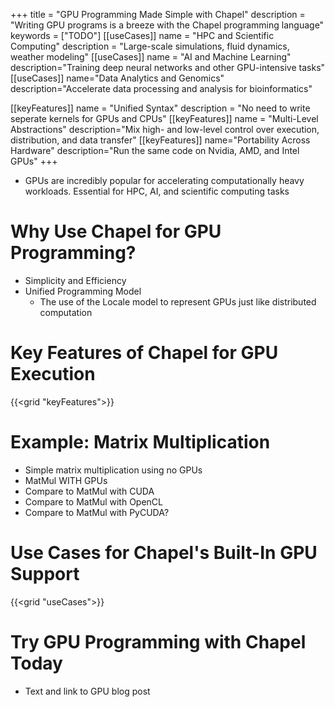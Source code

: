 +++
title = "GPU Programming Made Simple with Chapel"
description = "Writing GPU programs is a breeze with the Chapel programming language"
keywords = ["TODO"]
[[useCases]]
  name = "HPC and Scientific Computing"
  description = "Large-scale simulations, fluid dynamics, weather modeling"
[[useCases]]
  name = "AI and Machine Learning"
  description="Training deep neural networks and other GPU-intensive tasks"
[[useCases]]
  name="Data Analytics and Genomics"
  description="Accelerate data processing and analysis for bioinformatics"

[[keyFeatures]]
  name = "Unified Syntax"
  description = "No need to write seperate kernels for GPUs and CPUs"
[[keyFeatures]]
  name = "Multi-Level Abstractions"
  description="Mix high- and low-level control over execution, distribution, and data transfer"
[[keyFeatures]]
  name="Portability Across Hardware"
  description="Run the same code on Nvidia, AMD, and Intel GPUs"
+++

- GPUs are incredibly popular for accelerating computationally heavy workloads. Essential for HPC, AI, and scientific computing tasks

# Why Use Chapel for GPU Programming?

- Simplicity and Efficiency
- Unified Programming Model
  - The use of the Locale model to represent GPUs just like distributed computation


# Key Features of Chapel for GPU Execution

{{<grid "keyFeatures">}}

# Example: Matrix Multiplication

- Simple matrix multiplication using no GPUs
- MatMul WITH GPUs
- Compare to MatMul with CUDA
- Compare to MatMul with OpenCL
- Compare to MatMul with PyCUDA?

# Use Cases for Chapel's Built-In GPU Support

{{<grid "useCases">}}
# Try GPU Programming with Chapel Today

- Text and link to GPU blog post


